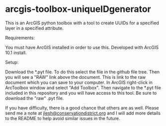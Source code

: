 arcgis-toolbox-uniqueIDgenerator
================================

This is an ArcGIS python toolbox with a tool to create UUIDs for a specified layer in a specified attribute.  

Requirements:

You must have ArcGIS installed in order to use this.  Developed with ArcGIS 10.1 install.

Setup:

Download the *.pyt file.  To do this select the file in the github file tree.  Then you will see a "RAW" link above the document.  This is link to the raw document which you can save to your computer.  In ArcGIS right-click in ArcToolbox window and select "Add Toolbox".  Then navigate to the *.pyt file included in this repository and you will have access to this tool.  Be sure to download the "raw" .pyt file.

If you have difficulty, there is a good chance that others are as well.  Please send me a note at jlesh@conservationdistrict.org and I will add more details to the README to help avoid similar issues in the future.


